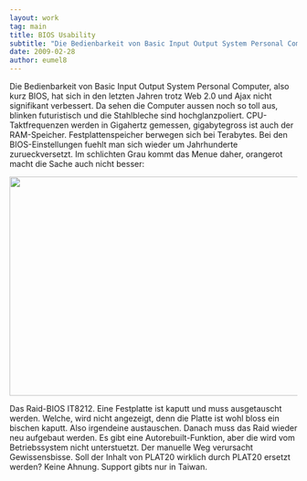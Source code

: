```yaml
---
layout: work
tag: main
title: BIOS Usability
subtitle: "Die Bedienbarkeit von Basic Input Output System Personal Computer, also kurz BIOS, hat sich in den letzten Jahren trotz Web 2.0 und Ajax nicht signifikant verbessert. Da sehen die Computer aussen noch so toll aus, blinken futuristisch und die&hellip;"
date: 2009-02-28
author: eumel8
---
```


Die Bedienbarkeit von Basic Input Output System Personal Computer, also kurz BIOS, hat sich in den letzten Jahren trotz Web 2.0 und Ajax nicht signifikant verbessert. Da sehen die Computer aussen noch so toll aus, blinken futuristisch und die Stahlbleche sind hochglanzpoliert. CPU-Taktfrequenzen werden in Gigahertz gemessen, gigabytegross ist auch der RAM-Speicher. Festplattenspeicher berwegen sich bei Terabytes.
Bei den BIOS-Einstellungen fuehlt man sich wieder um Jahrhunderte zurueckversetzt. Im schlichten Grau kommt das Menue daher, orangerot macht die Sache auch nicht besser:

<div class="image_block"><img src="http://blog.eumelnet.de/blogs/media/blogs/blog/RAIDBIOS.jpg" alt="" title="" width="512" height="384" /></div> 

Das Raid-BIOS IT8212. Eine Festplatte ist kaputt und muss ausgetauscht werden. Welche, wird nicht angezeigt, denn die Platte ist wohl bloss ein bischen kaputt. Also irgendeine austauschen.
Danach muss das Raid wieder neu aufgebaut werden. Es gibt eine Autorebuilt-Funktion, aber die wird vom Betriebssystem nicht unterstuetzt. Der manuelle Weg verursacht Gewissensbisse.
Soll der Inhalt von PLAT20 wirklich durch PLAT20 ersetzt werden? Keine Ahnung.
Support gibts nur in Taiwan.
